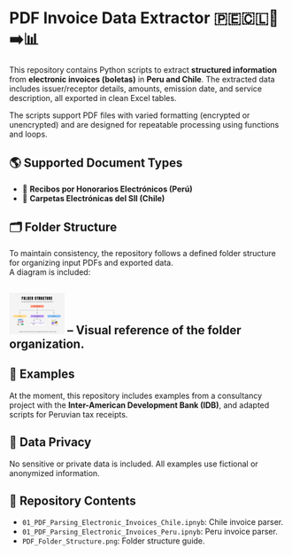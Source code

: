 # PDF Invoice Data Extractor 🇵🇪🇨🇱📄➡️📊

This repository contains Python scripts to extract **structured information** from **electronic invoices (boletas)** in **Peru and Chile**. The extracted data includes issuer/receptor details, amounts, emission date, and service description, all exported in clean Excel tables.

The scripts support PDF files with varied formatting (encrypted or unencrypted) and are designed for repeatable processing using functions and loops.

## 🌎 Supported Document Types

- 📑 **Recibos por Honorarios Electrónicos (Perú)**
- 📄 **Carpetas Electrónicas del SII (Chile)**

## 🗂 Folder Structure

To maintain consistency, the repository follows a defined folder structure for organizing input PDFs and exported data.  
A diagram is included:

## <img src="https://github.com/Caro9926/Parsing_Invoices_Chile_Peru/blob/master/PDF_Folder_Structure.png" width="100"> – Visual reference of the folder organization.

## 🧪 Examples

At the moment, this repository includes examples from a consultancy project with the **Inter-American Development Bank (IDB)**, and adapted scripts for Peruvian tax receipts.

## 🔐 Data Privacy

No sensitive or private data is included. All examples use fictional or anonymized information.

## 📁 Repository Contents

- `01_PDF_Parsing_Electronic_Invoices_Chile.ipnyb`: Chile invoice parser.
- `01_PDF_Parsing_Electronic_Invoices_Peru.ipnyb`: Peru invoice parser.
- `PDF_Folder_Structure.png`: Folder structure guide.
